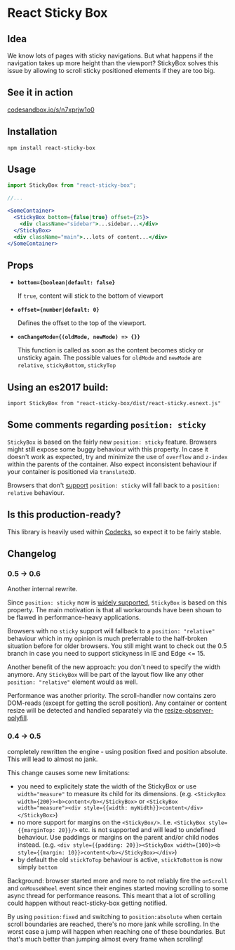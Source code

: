 # React Sticky Box

## Idea

We know lots of pages with sticky navigations. But what happens if the navigation takes up more height than the viewport? StickyBox solves this issue by allowing to scroll sticky positioned elements if they are too big.

## See it in action

[codesandbox.io/s/n7xprjw1o0](https://codesandbox.io/s/n7xprjw1o0)

## Installation

`npm install react-sticky-box`

## Usage

```jsx
import StickyBox from "react-sticky-box";

//...

<SomeContainer>
  <StickyBox bottom={false|true} offset={25}>
    <div className="sidebar">...sidebar...</div>
  </StickyBox>
  <div className="main">...lots of content...</div>
</SomeContainer>
```

## Props

- **`bottom={boolean|default: false}`**

  If `true`, content will stick to the bottom of viewport

- **`offset={number|default: 0}`**

  Defines the offset to the top of the viewport.

- **`onChangeMode={(oldMode, newMode) => {}}`**

  This function is called as soon as the content becomes sticky or unsticky again. The possible values for `oldMode` and `newMode` are `relative`, `stickyBottom`, `stickyTop`

## Using an es2017 build:

`import StickyBox from "react-sticky-box/dist/react-sticky.esnext.js"`

## Some comments regarding `position: sticky`

`StickyBox` is based on the fairly new `position: sticky` feature. Browsers might still expose some buggy behaviour with this property. In case it doesn't work as expected, try and minimize the use of `overflow` and `z-index` within the parents of the container. Also expect inconsistent behaviour if your container is positioned via `translate3D`.

Browsers that don't [support](https://caniuse.com/#feat=css-sticky) `position: sticky` will fall back to a `position: relative` behaviour.

## Is this production-ready?

This library is heavily used within [Codecks](https://www.codecks.io), so expect it to be fairly stable.


## Changelog

### 0.5 -> 0.6

Another internal rewrite.

Since `position: sticky` now is [widely supported](https://caniuse.com/#feat=css-sticky), `StickyBox` is based on this property. The main motivation is that all workarounds have been shown to be flawed in performance-heavy applications.

Browsers with no `sticky` support will fallback to a `position: "relative"` behaviour which in my opinion is much preferrable to the half-broken situation before for older browsers. You still might want to check out the 0.5 branch in case you need to support stickyness in IE and Edge <= 15.

Another benefit of the new approach: you don't need to specify the width anymore. Any `StickyBox` will be part of the layout flow like any other `position: "relative"` element would as well.

Performance was another priority. The scroll-handler now contains zero DOM-reads (except for getting the scroll position). Any container or content resize will be detected and handled separately via the [resize-observer-polyfill](https://github.com/que-etc/resize-observer-polyfill).



### 0.4 -> 0.5

completely rewritten the engine - using position fixed and position absolute. This will lead to almost no jank.

This change causes some new limitations:

- you need to explicitely state the width of the StickyBox or use `width="measure"` to measure its child for its dimensions. (e.g. `<StickyBox width={200}><b>content</b></StickyBox>` or `<StickyBox width="measure"><div style={{width: myWidth}}>content</div></StickyBox>`)
- no more support for margins on the `<StickyBox/>`. I.e. `<StickyBox style={{marginTop: 20}}/>` etc. is not supported and will lead to undefined behaviour. Use paddings or margins on the parent and/or child nodes instead. (e.g. `<div style={{padding: 20}}><StickyBox width={100}><b style={{margin: 10}}>content</b></StickyBox></div>`)
- by default the old `stickToTop` behaviour is active, `stickToBottom` is now simply `bottom`

Background: browser started more and more to not reliably fire the `onScroll` and `onMouseWheel` event since their engines started moving scrolling to some async thread for performance reasons. This meant that a lot of scrolling could happen without react-sticky-box getting notified.

By using `position:fixed` and switching to `position:absolute` when certain scroll boundaries are reached, there's no more jank while scrolling. In the worst case a jump will happen when reaching one of these boundaries. But that's much better than jumping almost every frame when scrolling!
